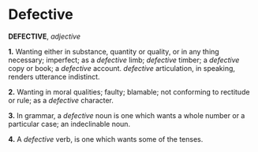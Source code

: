 # Defective

**DEFECTIVE**, _adjective_

**1.** Wanting either in substance, quantity or quality, or in any thing necessary; imperfect; as a _defective_ limb; _defective_ timber; a _defective_ copy or book; a _defective_ account. _defective_ articulation, in speaking, renders utterance indistinct.

**2.** Wanting in moral qualities; faulty; blamable; not conforming to rectitude or rule; as a _defective_ character.

**3.** In grammar, a _defective_ noun is one which wants a whole number or a particular case; an indeclinable noun.

**4.** A _defective_ verb, is one which wants some of the tenses.
